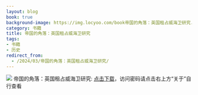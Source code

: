 ```yaml
---
layout: blog
book: true
background-image: https://img.locyoo.com/book帝国的角落：英国租占威海卫研究.jpg
category: 书籍
title: 帝国的角落：英国租占威海卫研究
tags:
- 书籍
- 历史
redirect_from:
  - /2024/03/帝国的角落：英国租占威海卫研究/
---
```

![](https://img.locyoo.com/book帝国的角落：英国租占威海卫研究.jpg)
帝国的角落：英国租占威海卫研究: <a name = "ref1" href="https://url18.ctfile.com/f/50983618-1226041447-60b5cc?p=3619">点击下载</a>，访问密码请点击右上方“关于”自行查看